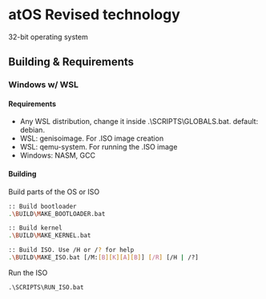 # atOS Revised technology

32-bit operating system

## Building & Requirements

### Windows w/ WSL

#### Requirements
 - Any WSL distribution, change it inside .\SCRIPTS\GLOBALS.bat. default: debian. 
 - WSL: genisoimage. For .ISO image creation
 - WSL: qemu-system. For running the .ISO image
 - Windows: NASM, GCC

#### Building

Build parts of the OS or ISO
```sh
:: Build bootloader
.\BUILD\MAKE_BOOTLOADER.bat

:: Build kernel
.\BUILD\MAKE_KERNEL.bat

:: Build ISO. Use /H or /? for help
.\BUILD\MAKE_ISO.bat [/M:[B][K][A][B]] [/R] [/H | /?]
```

Run the ISO
```
.\SCRIPTS\RUN_ISO.bat
```